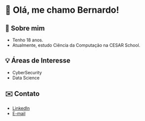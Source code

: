 # 👋 Olá, me chamo Bernardo!

## 🤔 Sobre mim
- Tenho 18 anos.  
- Atualmente, estudo Ciência da Computação na CESAR School.  

## 💡 Áreas de Interesse
- CyberSecurity  
- Data Science 

## ✉️ Contato
- [LinkedIn](https://www.linkedin.com/in/bernardomcpf)  
- [E-mail](mailto:bernardocostapintofilho@yahoo.com.br) 
